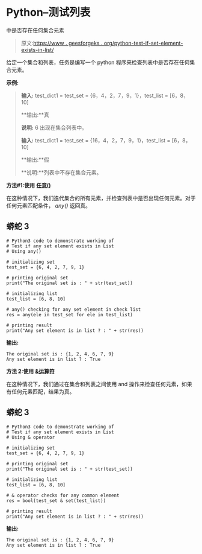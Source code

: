 # Python–测试列表

中是否存在任何集合元素

> 原文:[https://www . geesforgeks . org/python-test-if-set-element-exists-in-list/](https://www.geeksforgeeks.org/python-test-if-any-set-element-exists-in-list/)

给定一个集合和列表，任务是编写一个 python 程序来检查列表中是否存在任何集合元素。

**示例:**

> **输入:** test_dict1 = test_set = {6，4，2，7，9，1}，test_list = [6，8，10]
> 
> **输出:**真
> 
> **说明:** 6 出现在集合列表中。
> 
> **输入:** test_dict1 = test_set = {16，4，2，7，9，1}，test_list = [6，8，10]
> 
> **输出:**假
> 
> **说明:**列表中不存在集合元素。

**方法#1:使用** [**任意()**](https://www.geeksforgeeks.org/python-any-function/)

在这种情况下，我们迭代集合的所有元素，并检查列表中是否出现任何元素。对于任何元素匹配条件， *any()* 返回真。

## 蟒蛇 3

```
# Python3 code to demonstrate working of
# Test if any set element exists in List
# Using any()

# initializing set
test_set = {6, 4, 2, 7, 9, 1}

# printing original set
print("The original set is : " + str(test_set))

# initializing list
test_list = [6, 8, 10]

# any() checking for any set element in check list
res = any(ele in test_set for ele in test_list)

# printing result
print("Any set element is in list ? : " + str(res))
```

**输出:**

```
The original set is : {1, 2, 4, 6, 7, 9}
Any set element is in list ? : True
```

**方法 2:使用** [**&运算符**](https://www.geeksforgeeks.org/python-bitwise-operators/)

在这种情况下，我们通过在集合和列表之间使用 and 操作来检查任何元素，如果有任何元素匹配，结果为真。

## 蟒蛇 3

```
# Python3 code to demonstrate working of
# Test if any set element exists in List
# Using & operator

# initializing set
test_set = {6, 4, 2, 7, 9, 1}

# printing original set
print("The original set is : " + str(test_set))

# initializing list
test_list = [6, 8, 10]

# & operator checks for any common element
res = bool(test_set & set(test_list))

# printing result
print("Any set element is in list ? : " + str(res))
```

**输出:**

```
The original set is : {1, 2, 4, 6, 7, 9}
Any set element is in list ? : True
```